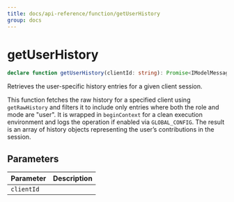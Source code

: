 ```yaml
---
title: docs/api-reference/function/getUserHistory
group: docs
---
```


# getUserHistory

```ts
declare function getUserHistory(clientId: string): Promise<IModelMessage<object>[]>;
```

Retrieves the user-specific history entries for a given client session.

This function fetches the raw history for a specified client using `getRawHistory` and filters it to include only entries where both the role
and mode are "user". It is wrapped in `beginContext` for a clean execution environment and logs the operation if enabled via `GLOBAL_CONFIG`.
The result is an array of history objects representing the user’s contributions in the session.

## Parameters

| Parameter | Description |
|-----------|-------------|
| `clientId` | |
